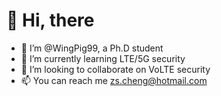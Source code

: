 # 👋 Hi, there

- 🌿 I’m @WingPig99, a Ph.D student
- 🌱 I’m currently learning LTE/5G security
- 💞️ I’m looking to collaborate on VoLTE security
- 📫 You can reach me [zs.cheng@hotmail.com](zs.cheng@hotmail.com)

<!---
WingPig99/WingPig99 is a ✨ special ✨ repository because its `README.md` (this file) appears on your GitHub profile.
You can click the Preview link to take a look at your changes.
--->
